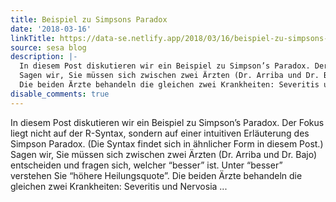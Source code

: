 ```yaml
---
title: Beispiel zu Simpsons Paradox
date: '2018-03-16'
linkTitle: https://data-se.netlify.app/2018/03/16/beispiel-zu-simpsons-paradox/
source: sesa blog
description: |-
  In diesem Post diskutieren wir ein Beispiel zu Simpson’s Paradox. Der Fokus liegt nicht auf der R-Syntax, sondern auf einer intuitiven Erläuterung des Simpson Paradox. (Die Syntax findet sich in ähnlicher Form in diesem Post.)
  Sagen wir, Sie müssen sich zwischen zwei Ärzten (Dr. Arriba und Dr. Bajo) entscheiden und fragen sich, welcher “besser” ist. Unter “besser” verstehen Sie “höhere Heilungsquote”.
  Die beiden Ärzte behandeln die gleichen zwei Krankheiten: Severitis und Nervosia ...
disable_comments: true
---
```

In diesem Post diskutieren wir ein Beispiel zu Simpson’s Paradox. Der Fokus liegt nicht auf der R-Syntax, sondern auf einer intuitiven Erläuterung des Simpson Paradox. (Die Syntax findet sich in ähnlicher Form in diesem Post.)
Sagen wir, Sie müssen sich zwischen zwei Ärzten (Dr. Arriba und Dr. Bajo) entscheiden und fragen sich, welcher “besser” ist. Unter “besser” verstehen Sie “höhere Heilungsquote”.
Die beiden Ärzte behandeln die gleichen zwei Krankheiten: Severitis und Nervosia ...